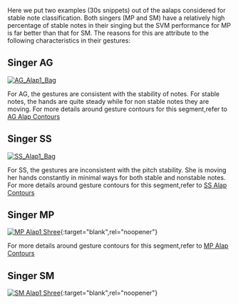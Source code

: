 Here we put two examples (30s snippets) out of the aalaps considered for stable note classification. Both singers (MP and SM) have a relatively high percentage of stable notes in their singing but the SVM performance for MP is far better than that for SM. The reasons for this are attribute to the following characteristics in their gestures:

Singer AG
----------
[![AG_Alap1_Bag](https://img.youtube.com/vi/Ok_OEcq3oR8/0.jpg)](https://youtu.be/Ok_OEcq3oR8)


For AG, the gestures are consistent with the stability of notes. For stable notes, the hands are quite steady while for non stable notes they are moving. 
For more details around gesture contours for this segment,refer to
[AG Alap Contours](AG_Aalap1_Bag_70to85s.html)

Singer SS
----------
[![SS_Alap1_Bag](https://img.youtube.com/vi/gxUIMd8decc/0.jpg)](https://youtu.be/gxUIMd8decc)

For SS, the gestures are inconsistent with the pitch stability. She is moving her hands constantly in minimal ways for both stable and nonstable notes.
For more details around gesture contours for this segment,refer to
[SS Alap Contours](SS_Aalap1_Bag_120to140s.html)

Singer MP
---------
[![MP Alap1 Shree](https://img.youtube.com/vi/Wm5pWqTJxDU/0.jpg)](https://youtu.be/Wm5pWqTJxDU){:target="blank",rel="noopener"}

For more details around gesture contours for this segment,refer to
[MP Alap Contours](MP_Aalap1_Shree_100to110s.html)

<!-- **Stable note timestamps:**

0:07-0:10

0:11-0:14

0:23-0:26 -->

Singer SM
---------

[![SM Alap1 Shree](https://img.youtube.com/vi/PfBuDCszOyM/0.jpg)](https://youtu.be/PfBuDCszOyM){:target="blank",rel="noopener"}
 

<!-- **Stable note timestamps**

0:07-0:09

0:15-0:17

0:24-0:27 -->

